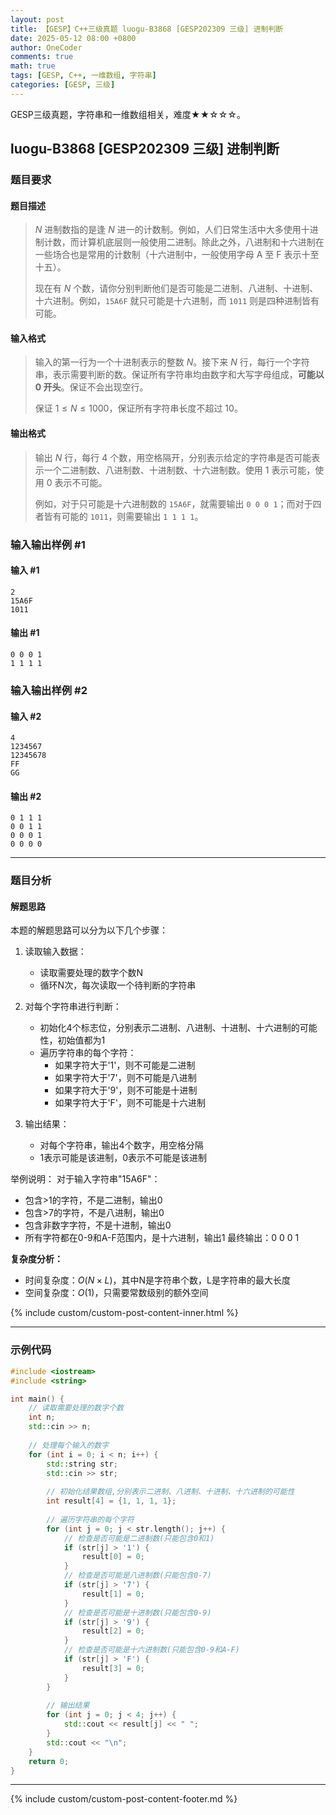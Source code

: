 ```yaml
---
layout: post
title: 【GESP】C++三级真题 luogu-B3868 [GESP202309 三级] 进制判断
date: 2025-05-12 08:00 +0800
author: OneCoder
comments: true
math: true
tags: [GESP, C++, 一维数组, 字符串]
categories: [GESP, 三级]
---
```

GESP三级真题，字符串和一维数组相关，难度★★☆☆☆。

<!--more-->

## luogu-B3868 [GESP202309 三级] 进制判断

### 题目要求

#### 题目描述

>$N$ 进制数指的是逢 $N$ 进一的计数制。例如，人们日常生活中大多使用十进制计数，而计算机底层则一般使用二进制。除此之外，八进制和十六进制在一些场合也是常用的计数制（十六进制中，一般使用字母 A 至 F 表示十至十五）。
>
>现在有 $N$ 个数，请你分别判断他们是否可能是二进制、八进制、十进制、十六进制。例如，`15A6F` 就只可能是十六进制，而 `1011` 则是四种进制皆有可能。

#### 输入格式

>输入的第一行为一个十进制表示的整数 $N$。接下来 $N$ 行，每行一个字符串，表示需要判断的数。保证所有字符串均由数字和大写字母组成，**可能以 $0$ 开头**。保证不会出现空行。
>
>保证 $1 \le N \le 1000$，保证所有字符串长度不超过 $10$。

#### 输出格式

>输出 $N$ 行，每行 $4$ 个数，用空格隔开，分别表示给定的字符串是否可能表示一个二进制数、八进制数、十进制数、十六进制数。使用 $1$ 表示可能，使用 $0$ 表示不可能。
>
>例如，对于只可能是十六进制数的 `15A6F`，就需要输出 `0 0 0 1`；而对于四者皆有可能的 `1011`，则需要输出 `1 1 1 1`。

### 输入输出样例 #1

#### 输入 #1

```console
2
15A6F
1011
```

#### 输出 #1

```console
0 0 0 1
1 1 1 1
```

### 输入输出样例 #2

#### 输入 #2

```console
4
1234567
12345678
FF
GG
```

#### 输出 #2

```console
0 1 1 1
0 0 1 1
0 0 0 1
0 0 0 0
```

---

### 题目分析

#### 解题思路

本题的解题思路可以分为以下几个步骤：

1. 读取输入数据：
   - 读取需要处理的数字个数N
   - 循环N次，每次读取一个待判断的字符串

2. 对每个字符串进行判断：
   - 初始化4个标志位，分别表示二进制、八进制、十进制、十六进制的可能性，初始值都为1
   - 遍历字符串的每个字符：
     - 如果字符大于'1'，则不可能是二进制
     - 如果字符大于'7'，则不可能是八进制
     - 如果字符大于'9'，则不可能是十进制
     - 如果字符大于'F'，则不可能是十六进制

3. 输出结果：
   - 对每个字符串，输出4个数字，用空格分隔
   - 1表示可能是该进制，0表示不可能是该进制

举例说明：
对于输入字符串"15A6F"：

- 包含>1的字符，不是二进制，输出0
- 包含>7的字符，不是八进制，输出0
- 包含非数字字符，不是十进制，输出0
- 所有字符都在0-9和A-F范围内，是十六进制，输出1
最终输出：0 0 0 1

**复杂度分析：**

- 时间复杂度：$O(N×L)$，其中N是字符串个数，L是字符串的最大长度
- 空间复杂度：$O(1)$，只需要常数级别的额外空间
  
{% include custom/custom-post-content-inner.html %}

---

### 示例代码

```cpp
#include <iostream>
#include <string>

int main() {
    // 读取需要处理的数字个数
    int n;
    std::cin >> n;
    
    // 处理每个输入的数字
    for (int i = 0; i < n; i++) {
        std::string str;
        std::cin >> str;
        
        // 初始化结果数组,分别表示二进制、八进制、十进制、十六进制的可能性
        int result[4] = {1, 1, 1, 1};
        
        // 遍历字符串的每个字符
        for (int j = 0; j < str.length(); j++) {
            // 检查是否可能是二进制数(只能包含0和1)
            if (str[j] > '1') {
                result[0] = 0;
            }
            // 检查是否可能是八进制数(只能包含0-7)
            if (str[j] > '7') {
                result[1] = 0;
            }
            // 检查是否可能是十进制数(只能包含0-9)
            if (str[j] > '9') {
                result[2] = 0;
            }
            // 检查是否可能是十六进制数(只能包含0-9和A-F)
            if (str[j] > 'F') {
                result[3] = 0;
            }
        }
        
        // 输出结果
        for (int j = 0; j < 4; j++) {
            std::cout << result[j] << " ";
        }
        std::cout << "\n";
    }
    return 0;
}
```

---

{% include custom/custom-post-content-footer.md %}
